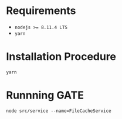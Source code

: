 # Requirements

- `nodejs >= 8.11.4 LTS`
- `yarn`

# Installation Procedure

`yarn`

# Runnning GATE

`node src/service --name=FileCacheService`
